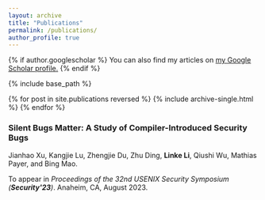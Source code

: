 ```yaml
---
layout: archive
title: "Publications"
permalink: /publications/
author_profile: true
---
```


{% if author.googlescholar %}
  You can also find my articles on <u><a href="{{author.googlescholar}}">my Google Scholar profile</a>.</u>
{% endif %}

{% include base_path %}

{% for post in site.publications reversed %}
  {% include archive-single.html %}
{% endfor %}

### Silent Bugs Matter: A Study of Compiler-Introduced Security Bugs

Jianhao Xu, Kangjie Lu, Zhengjie Du, Zhu Ding, **Linke Li**, Qiushi Wu, Mathias Payer, and Bing Mao.

To appear in *Proceedings of the 32nd USENIX Security Symposium (**Security'23**)*. Anaheim, CA, August 2023.
